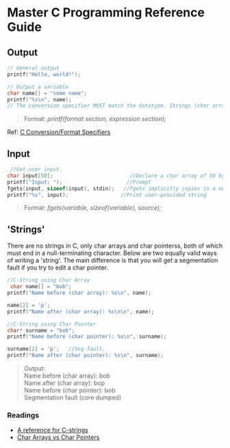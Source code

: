 # Master C Programming Reference Guide

## Output
```C
// General output
printf("Hello, world!");

// Output a variable
char name[] = "some name";
printf("%s\n", name);      
// The conversion specifier MUST match the datatype. Strings (char arrays) use %s
```
> Format: _printf(format section, expression section);_
> 
Ref: [C Conversion/Format Specifiers](https://aticleworld.com/format-specifiers-in-c/)
## Input
```C
 //Get user input.
char input[50];                         //Declare a char array of 50 bytes
printf("Input: ");                     //Prompt
fgets(input, sizeof(input), stdin);   //Fgets implicitly copies in a newline character.
printf("%s", input);                 //Print user-provided string
```
> Format: _fgets(variable, sizeof(variable), source);_

## 'Strings'
There are no strings in C, only char arrays and char pointerss, both of which must end in a null-terminating character. Below are two equally valid ways of writing a 'string'.
The main difference is that you will get a segmentation fault if you try to edit a char pointer.
```C
//C-String using Char Array
 char name[] = "bob";
printf("Name before (char array): %s\n", name);

name[2] = 'p';
printf("Name after (char array): %s\n\n", name);

//C-String using Char Pointer
char* surname = "bob";
printf("Name before (char pointer): %s\n", surname);

surname[2] = 'p';   //Seg fault.
printf("Name after (char pointer): %s\n", surname);
```
> Output: <br />
> Name before (char array): bob <br />
> Name after (char array): bop <br />
> Name before (char pointer): bob <br />
> Segmentation fault (core dumped) <br />
### Readings
- [A reference for C-strings](https://www.tutorialspoint.com/cprogramming/c_strings.htm)
- [Char Arrays vs Char Pointers](https://stackoverflow.com/questions/10186765/what-is-the-difference-between-char-array-and-char-pointer-in-c)
